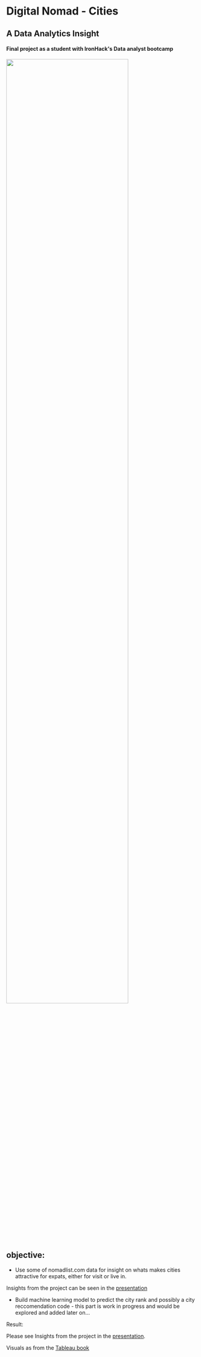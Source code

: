 # Digital Nomad - Cities
## A Data Analytics Insight

#### Final project as a student with IronHack's Data analyst bootcamp

<img src="https://www.backblaze.com/blog/wp-content/uploads/2019/10/blog-rv-laptop.jpg" width="80%"></img>

## objective: 

- Use some of nomadlist.com data for insight on whats makes cities attractive for expats, either for visit or live in. 

Insights from the project can be seen in the [presentation](https://docs.google.com/presentation/d/12Rw1mWf9zF2CjiJ1xwlzN7AaMWJrP7ubtLV1PqpfMHs/edit#slide=id.p)

- Build machine learning model to predict the city rank and possibly a city reccomendation code - this part is work in progress and would be explored and added later on...

Result:

Please see Insights from the project in the [presentation](https://docs.google.com/presentation/d/12Rw1mWf9zF2CjiJ1xwlzN7AaMWJrP7ubtLV1PqpfMHs/edit#slide=id.p).

Visuals as from the [Tableau book](https://public.tableau.com/app/profile/ziga.k./viz/Nomad_Cities/Story1?publish=yes)

